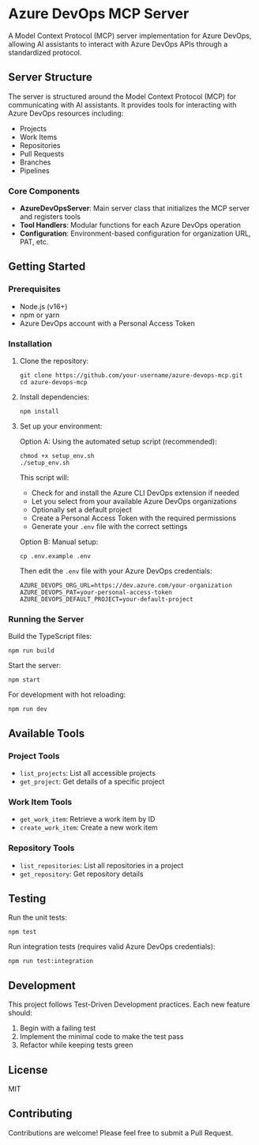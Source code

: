 # Azure DevOps MCP Server

A Model Context Protocol (MCP) server implementation for Azure DevOps, allowing AI assistants to interact with Azure DevOps APIs through a standardized protocol.

## Server Structure

The server is structured around the Model Context Protocol (MCP) for communicating with AI assistants. It provides tools for interacting with Azure DevOps resources including:

- Projects
- Work Items
- Repositories
- Pull Requests
- Branches
- Pipelines

### Core Components

- **AzureDevOpsServer**: Main server class that initializes the MCP server and registers tools
- **Tool Handlers**: Modular functions for each Azure DevOps operation
- **Configuration**: Environment-based configuration for organization URL, PAT, etc.

## Getting Started

### Prerequisites

- Node.js (v16+)
- npm or yarn
- Azure DevOps account with a Personal Access Token

### Installation

1. Clone the repository:
   ```
   git clone https://github.com/your-username/azure-devops-mcp.git
   cd azure-devops-mcp
   ```

2. Install dependencies:
   ```
   npm install
   ```

3. Set up your environment:

   Option A: Using the automated setup script (recommended):
   ```
   chmod +x setup_env.sh
   ./setup_env.sh
   ```
   This script will:
   - Check for and install the Azure CLI DevOps extension if needed
   - Let you select from your available Azure DevOps organizations
   - Optionally set a default project
   - Create a Personal Access Token with the required permissions
   - Generate your `.env` file with the correct settings

   Option B: Manual setup:
   ```
   cp .env.example .env
   ```
   Then edit the `.env` file with your Azure DevOps credentials:
   ```
   AZURE_DEVOPS_ORG_URL=https://dev.azure.com/your-organization
   AZURE_DEVOPS_PAT=your-personal-access-token
   AZURE_DEVOPS_DEFAULT_PROJECT=your-default-project
   ```

### Running the Server

Build the TypeScript files:
```
npm run build
```

Start the server:
```
npm start
```

For development with hot reloading:
```
npm run dev
```

## Available Tools

### Project Tools
- `list_projects`: List all accessible projects
- `get_project`: Get details of a specific project

### Work Item Tools
- `get_work_item`: Retrieve a work item by ID
- `create_work_item`: Create a new work item

### Repository Tools
- `list_repositories`: List all repositories in a project
- `get_repository`: Get repository details

## Testing

Run the unit tests:
```
npm test
```

Run integration tests (requires valid Azure DevOps credentials):
```
npm run test:integration
```

## Development

This project follows Test-Driven Development practices. Each new feature should:

1. Begin with a failing test
2. Implement the minimal code to make the test pass
3. Refactor while keeping tests green

## License

MIT

## Contributing

Contributions are welcome! Please feel free to submit a Pull Request.
